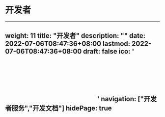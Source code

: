 # 开发者

---
weight: 11
title: "开发者"
description: ""
date: 2022-07-06T08:47:36+08:00
lastmod: 2022-07-06T08:47:36+08:00
draft: false
ico: '<svg class="icon" aria-hidden="true"><use xlink:href="#icon-kaifashang"></use></svg>'
navigation: ["开发者服务","开发文档"]
hidePage: true
---
